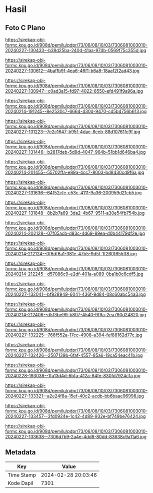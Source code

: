 # Hasil

## Foto C Plano

https://sirekap-obj-formc.kpu.go.id/908d/pemilu/pdpr/73/06/08/10/03/7306081003010-20240227-130433--b38d25ba-240d-41aa-974b-0569f75c355d.jpg

https://sirekap-obj-formc.kpu.go.id/908d/pemilu/pdpr/73/06/08/10/03/7306081003010-20240227-130612--4baffb9f-4ea6-46f1-b6a8-18aaf2f2ad43.jpg

https://sirekap-obj-formc.kpu.go.id/908d/pemilu/pdpr/73/06/08/10/03/7306081003010-20240227-130947--c0ad3a15-fd97-4022-8550-efd491f9a96a.jpg

https://sirekap-obj-formc.kpu.go.id/908d/pemilu/pdpr/73/06/08/10/03/7306081003010-20240214-191245--8e2530c7-6664-430d-9470-cd5b4756b613.jpg

https://sirekap-obj-formc.kpu.go.id/908d/pemilu/pdpr/73/06/08/10/03/7306081003010-20240227-131223--7e2c1647-b95f-4dae-8ceb-88d10761fc9f.jpg

https://sirekap-obj-formc.kpu.go.id/908d/pemilu/pdpr/73/06/08/10/03/7306081003010-20240227-131446--b2817deb-5d9d-4047-964b-51bb1d646ba4.jpg

https://sirekap-obj-formc.kpu.go.id/908d/pemilu/pdpr/73/06/08/10/03/7306081003010-20240214-201455--55702ffa-e89a-4cc7-8003-bd8430cd9f6a.jpg

https://sirekap-obj-formc.kpu.go.id/908d/pemilu/pdpr/73/06/08/10/03/7306081003010-20240227-131636--64f52cfe-c53c-4111-9a36-200959d21cb5.jpg

https://sirekap-obj-formc.kpu.go.id/908d/pemilu/pdpr/73/06/08/10/03/7306081003010-20240227-131848--8b2b7a69-3da2-4b67-9511-a30e54fb754b.jpg

https://sirekap-obj-formc.kpu.go.id/908d/pemilu/pdpr/73/06/08/10/03/7306081003010-20240214-202128--07f05acb-d83c-4d69-89ea-d0b44179df2e.jpg

https://sirekap-obj-formc.kpu.go.id/908d/pemilu/pdpr/73/06/08/10/03/7306081003010-20240214-212124--0f6df6a1-381e-47b5-9d5f-1f260f655ff8.jpg

https://sirekap-obj-formc.kpu.go.id/908d/pemilu/pdpr/73/06/08/10/03/7306081003010-20240214-212245--d57086c9-e2df-401a-a089-0ba1b0c6cdf5.jpg

https://sirekap-obj-formc.kpu.go.id/908d/pemilu/pdpr/73/06/08/10/03/7306081003010-20240227-132041--bf928949-6041-436f-9d84-08c60abc54a3.jpg

https://sirekap-obj-formc.kpu.go.id/908d/pemilu/pdpr/73/06/08/10/03/7306081003010-20240214-212406--d5f3be99-b807-4540-9f9a-2ea790d24820.jpg

https://sirekap-obj-formc.kpu.go.id/908d/pemilu/pdpr/73/06/08/10/03/7306081003010-20240227-132225--766f552a-17cc-4908-a394-fef88162d77c.jpg

https://sirekap-obj-formc.kpu.go.id/908d/pemilu/pdpr/73/06/08/10/03/7306081003010-20240227-132426--2507139b-6faf-4557-85a6-19ca54eac41b.jpg

https://sirekap-obj-formc.kpu.go.id/908d/pemilu/pdpr/73/06/08/10/03/7306081003010-20240228-193038--1fa13d4d-6bfa-412a-94fe-830fd7924c1a.jpg

https://sirekap-obj-formc.kpu.go.id/908d/pemilu/pdpr/73/06/08/10/03/7306081003010-20240227-133321--a2e24f8a-15ef-40c2-acdb-bb6baae96998.jpg

https://sirekap-obj-formc.kpu.go.id/908d/pemilu/pdpr/73/06/08/10/03/7306081003010-20240227-133457--3fd0924e-1c42-4d89-932e-bf749be76424.jpg

https://sirekap-obj-formc.kpu.go.id/908d/pemilu/pdpr/73/06/08/10/03/7306081003010-20240227-133638--7306d7b9-2a4e-4dd8-80dd-83638c9a11a6.jpg


## Metadata

| Key        | Value               |
| ---------- | ------------------- |
| Time Stamp | 2024-02-28 20:03:46 |
| Kode Dapil | 7301                |



